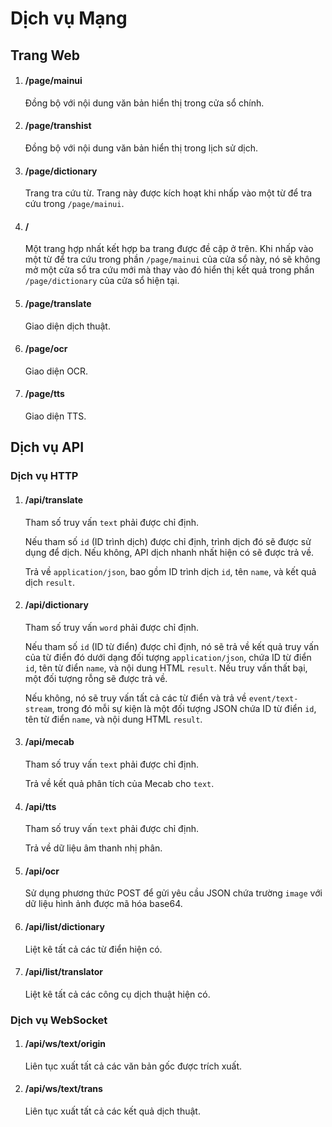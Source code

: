 # Dịch vụ Mạng

## Trang Web

1. #### /page/mainui

    Đồng bộ với nội dung văn bản hiển thị trong cửa sổ chính.

1. #### /page/transhist

    Đồng bộ với nội dung văn bản hiển thị trong lịch sử dịch.

1. #### /page/dictionary

    Trang tra cứu từ. Trang này được kích hoạt khi nhấp vào một từ để tra cứu trong `/page/mainui`.

1. #### /

    Một trang hợp nhất kết hợp ba trang được đề cập ở trên. Khi nhấp vào một từ để tra cứu trong phần `/page/mainui` của cửa sổ này, nó sẽ không mở một cửa sổ tra cứu mới mà thay vào đó hiển thị kết quả trong phần `/page/dictionary` của cửa sổ hiện tại.

1. #### /page/translate

    Giao diện dịch thuật.

1. #### /page/ocr

    Giao diện OCR.

1. #### /page/tts

    Giao diện TTS.

## Dịch vụ API

### Dịch vụ HTTP

1. #### /api/translate

   Tham số truy vấn `text` phải được chỉ định.

   Nếu tham số `id` (ID trình dịch) được chỉ định, trình dịch đó sẽ được sử dụng để dịch. Nếu không, API dịch nhanh nhất hiện có sẽ được trả về.

   Trả về `application/json`, bao gồm ID trình dịch `id`, tên `name`, và kết quả dịch `result`.

1. #### /api/dictionary

    Tham số truy vấn `word` phải được chỉ định.

    Nếu tham số `id` (ID từ điển) được chỉ định, nó sẽ trả về kết quả truy vấn của từ điển đó dưới dạng đối tượng `application/json`, chứa ID từ điển `id`, tên từ điển `name`, và nội dung HTML `result`. Nếu truy vấn thất bại, một đối tượng rỗng sẽ được trả về.

    Nếu không, nó sẽ truy vấn tất cả các từ điển và trả về `event/text-stream`, trong đó mỗi sự kiện là một đối tượng JSON chứa ID từ điển `id`, tên từ điển `name`, và nội dung HTML `result`.

1. #### /api/mecab

   Tham số truy vấn `text` phải được chỉ định.

   Trả về kết quả phân tích của Mecab cho `text`.

1. #### /api/tts

   Tham số truy vấn `text` phải được chỉ định.

   Trả về dữ liệu âm thanh nhị phân.

1. #### /api/ocr

   Sử dụng phương thức POST để gửi yêu cầu JSON chứa trường `image` với dữ liệu hình ảnh được mã hóa base64.

1. #### /api/list/dictionary  

    Liệt kê tất cả các từ điển hiện có.

1. #### /api/list/translator  

    Liệt kê tất cả các công cụ dịch thuật hiện có.

### Dịch vụ WebSocket

1.  #### /api/ws/text/origin

    Liên tục xuất tất cả các văn bản gốc được trích xuất.

1.  #### /api/ws/text/trans

    Liên tục xuất tất cả các kết quả dịch thuật.